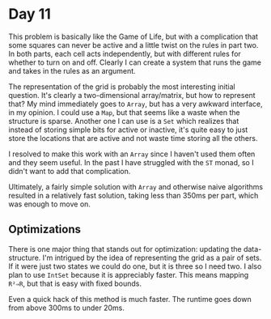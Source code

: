 # Day 11

This problem is basically like the Game of Life, but with a complication that some squares can never be active and a little twist on the rules in part two.  In both parts, each cell acts independently, but with different rules for whether to turn on and off.  Clearly I can create a system that runs the game and takes in the rules as an argument.

The representation of the grid is probably the most interesting initial question.  It's clearly a two-dimensional array/matrix, but how to represent that?  My mind immediately goes to `Array`, but has a very awkward interface, in my opinion.  I could use a `Map`, but that seems like a waste when the structure is sparse.  Another one I can use is a `Set` which realizes that instead of storing simple bits for active or inactive, it's quite easy to just store the locations that are active and not waste time storing all the others.

I resolved to make this work with an `Array` since I haven't used them often and they seem useful.  In the past I have struggled with the `ST` monad, so I didn't want to add that complication.

Ultimately, a fairly simple solution with `Array` and otherwise naive algorithms resulted in a relatively fast solution, taking less than 350ms per part, which was enough to move on.

## Optimizations

There is one major thing that stands out for optimization: updating the data-structure.  I'm intrigued by the idea of representing the grid as a pair of sets. If it were just two states we could do one, but it is three so I need two.  I also plan to use `IntSet` because it is appreciably faster. This means mapping `R²⇒R`, but that is easy with fixed bounds.

Even a quick hack of this method is much faster.  The runtime goes down from above 300ms to under 20ms.

```